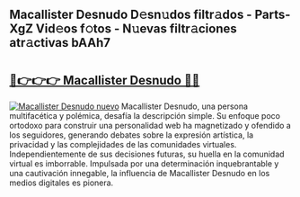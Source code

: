 ## Macallister Desnudo D𝚎sn𝚞dos filtr𝚊dos - Parts-XgZ Vid𝚎os f𝚘tos - N𝚞evas filtr𝚊ciones atr𝚊ctivas bAAh7

# <h2><a href="http://mb16v7o.tromn.icu/?c=Macallister+Desnudo">🔗👉👉👉 Macallister Desnudo 🔗🔗</a></h2>

[![Macallister Desnudo nuevo](https://i.imgur.com/pEAQMta.gif)](http://mb16v7o.tromn.icu/?c=Macallister+Desnudo)
Macallister Desnudo, una persona multifacética y polémica, desafía la descripción simple. Su enfoque poco ortodoxo para construir una personalidad web ha magnetizado y ofendido a los seguidores, generando debates sobre la expresión artística, la privacidad y las complejidades de las comunidades virtuales. Independientemente de sus decisiones futuras, su huella en la comunidad virtual es imborrable. Impulsada por una determinación inquebrantable y una cautivación innegable, la influencia de Macallister Desnudo en los medios digitales es pionera.
